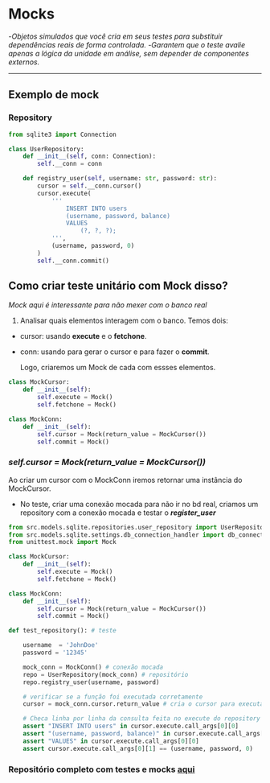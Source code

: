 # Mocks
-*Objetos simulados que você cria em seus testes para substituir dependências reais de forma controlada.*
-*Garantem que o teste avalie apenas a lógica da unidade em análise, sem depender de componentes externos.*

---

## Exemplo de mock

### Repository
```python
from sqlite3 import Connection

class UserRepository:
    def __init__(self, conn: Connection):
        self.__conn = conn

    def registry_user(self, username: str, password: str):
        cursor = self.__conn.cursor()
        cursor.execute(
            '''
                INSERT INTO users 
                (username, password, balance) 
                VALUES 
                    (?, ?, ?);
            ''',
            (username, password, 0)
        )
        self.__conn.commit()
```

## Como criar teste unitário com Mock disso?
*Mock aqui é interessante para não mexer com o banco real*

1. Analisar quais elementos interagem com o banco. Temos dois:
- cursor: usando __execute__ e o __fetchone__.
- conn: usando para gerar o cursor e para fazer o __commit__.

    Logo, criaremos um Mock de cada com essses elementos.

```python
class MockCursor:
    def __init__(self):
        self.execute = Mock()
        self.fetchone = Mock()

class MockConn:
    def __init__(self):
        self.cursor = Mock(return_value = MockCursor())
        self.commit = Mock()
```

### *self.cursor = Mock(return_value = MockCursor())*
Ao criar um cursor com o MockConn iremos retornar uma instância do MockCursor.

- No teste, criar uma conexão mocada para não ir no bd real, criamos um repository com a conexão mocada e testar o **_register_user_**

```python
from src.models.sqlite.repositories.user_repository import UserRepository
from src.models.sqlite.settings.db_connection_handler import db_connection_handler
from unittest.mock import Mock

class MockCursor:
    def __init__(self):
        self.execute = Mock()
        self.fetchone = Mock()

class MockConn:
    def __init__(self):
        self.cursor = Mock(return_value = MockCursor())
        self.commit = Mock()

def test_repository(): # teste

    username  = 'JohnDoe'
    password = '12345'

    mock_conn = MockConn() # conexão mocada
    repo = UserRepository(mock_conn) # repositório
    repo.registry_user(username, password)

    # verificar se a função foi executada corretamente
    cursor = mock_conn.cursor.return_value # cria o cursor para executar os outros comandos

    # Checa linha por linha da consulta feita no execute do repository
    assert "INSERT INTO users" in cursor.execute.call_args[0][0]
    assert "(username, password, balance)" in cursor.execute.call_args[0][0] 
    assert "VALUES" in cursor.execute.call_args[0][0]
    assert cursor.execute.call_args[0][1] == (username, password, 0)
```

### **Repositório completo com testes e mocks [aqui](https://github.com/artfrc/Seguranca/tree/main/src/models/sqlite/repositories)**